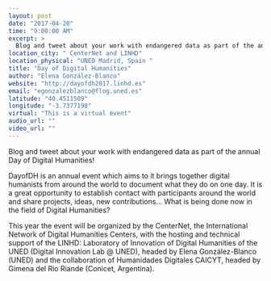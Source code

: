 ```yaml
---
layout: post
date: "2017-04-20"
time: "9:00:00 AM"
excerpt: >
  Blog and tweet about your work with endangered data as part of the annual Day of Digital Humanities...
location_city: " CenterNet and LINHD"
location_physical: "UNED Madrid, Spain "
title: "Day of Digital Humanities"
author: "Elena González-Blanco"
website: "http://dayofdh2017.linhd.es"
email: "egonzalezblanco@flog.uned.es"
latitude: "40.4511509"
longitude: "-3.7377198"
virtual: "This is a virtual event"
audio_url: ""
video_url: ""
---
```


Blog and tweet about your work with endangered data as part of the annual Day of Digital Humanities! 

DayofDH is an annual event which aims to it brings together digital humanists from around the world to document what they do on one day. It is a great opportunity to establish contact with participants around the world and share projects, ideas, new contributions… What is being done now in the field of Digital Humanities?

This year the event will be organized by the CenterNet, the International Network of Digital Humanities Centers, with the hosting and technical support of the LINHD: Laboratory of Innovation of Digital Humanities of the UNED (Digital Innovation Lab @ UNED), headed by Elena González-Blanco (UNED) and the collaboration of Humanidades Digitales CAICYT, headed by Gimena del Rio Riande (Conicet, Argentina).
